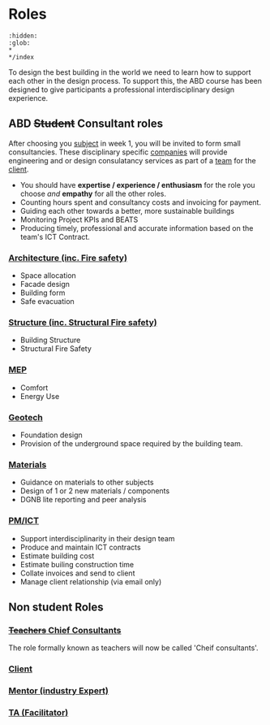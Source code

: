 # Roles
```{toctree}
:hidden:
:glob:
*
*/index
```
To design the best building in the world we need to learn how to support each other in the design process. To support this, the ABD course has been designed to give participants a professional interdisciplinary design experience. 

## ABD ~~Student~~ Consultant roles
After choosing you [subject](../Subjects) in week 1, you will be invited to form small consultancies. These disciplinary specific [companies](Company.md) will provide engineering and or design consulatancy services as part of a [team](Team.md) for the [client](Client.md).

* You should have **expertise / experience / enthusiasm** for the role you choose *and* **empathy** for all the other roles.
* Counting hours spent and consultancy costs and invoicing for payment.
* Guiding each other towards a better, more sustainable buildings
* Monitoring Project KPIs and BEATS
* Producing timely, professional and accurate information based on the team's ICT Contract.

### [Architecture (inc. Fire safety)](Architecture)
* Space allocation
* Facade design
* Building form
* Safe evacuation

### [Structure  (inc. Structural Fire safety)](Structure)
* Building Structure
* Structural Fire Safety

### [MEP](MEP)
* Comfort
* Energy Use
  
### [Geotech](Geotech)
* Foundation design
* Provision of the underground space required by the building team.
  
### [Materials](Materials)
* Guidance on materials to other subjects
* Design of 1 or 2 new materials / components
* DGNB lite reporting and peer analysis

### [PM/ICT](PM-ICT)
* Support interdisciplinarity in their design team
* Produce and maintain ICT contracts
* Estimate building cost
* Estimate builing construction time
* Collate invoices and send to client
* Manage client relationship (via email only)

## Non student Roles

### [~~Teachers~~ Chief Consultants](Teacher.md)
The role formally known as teachers will now be called 'Cheif consultants'.
### [Client](Client.md)
### [Mentor (industry Expert)](Mentor.md)
### [TA (Facilitator)](TA.md)

<!-- 2025 

Arch

Structure
 structural safety and integrity
Mep


Geotechnical
 Responsible for the design of the foundations and provision of the underground space required by the building team.
Materials

PM
 costs
 schedule
 it/ bio confirmance


--->
